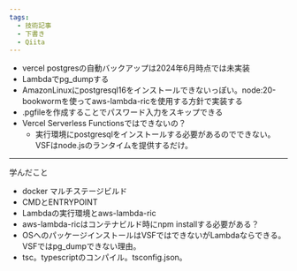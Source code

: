 ```yaml
---
tags:
  - 技術記事
  - 下書き
  - Qiita
---
```

- vercel postgresの自動バックアップは2024年6月時点では未実装
- Lambdaでpg_dumpする
- AmazonLinuxにpostgresql16をインストールできないっぽい。node:20-bookwormを使ってaws-lambda-ricを使用する方針で実装する
- .pgfileを作成することでパスワード入力をスキップできる
- Vercel Serverless Functionsではできないの？
	- 実行環境にpostgresqlをインストールする必要があるのでできない。VSFはnode.jsのランタイムを提供するだけ。

---
学んだこと
- docker マルチステージビルド
- CMDとENTRYPOINT
- Lambdaの実行環境とaws-lambda-ric
- aws-lambda-ricはコンテナビルド時にnpm installする必要がある？
- OSへのパッケージインストールはVSFではできないがLambdaならできる。VSFではpg_dumpできない理由。
- tsc。typescriptのコンパイル。tsconfig.json。